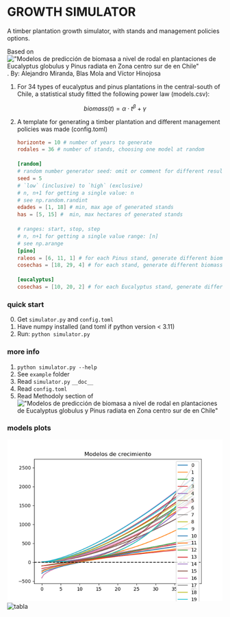 # GROWTH SIMULATOR

A timber plantation growth simulator, with stands and management policies options.

Based on !["Modelos de predicción de biomasa a nivel de rodal en plantaciones de Eucalyptus globulus y Pinus radiata en Zona centro sur de en Chile"]('Modelos%20de%20predicción%20de%20biomasa%20a%20nivel%20de%20rodal%20en%20plantaciones%20de%20Eucalyptus%20globulus%20en%20Chile.pdf'). By: Alejandro Miranda, Blas Mola and Víctor Hinojosa

1. For 34 types of eucalyptus and pinus plantations in the central-south of Chile, a statistical study fitted the following power law (models.csv):
   
$$
biomass(t) = \alpha \cdot t^\beta + \gamma
$$

2. A template for generating a timber plantation and different management policies was made (config.toml)
    ```toml
    horizonte = 10 # number of years to generate
    rodales = 36 # number of stands, choosing one model at random

    [random]
    # random number generator seed: omit or comment for different results each run
    seed = 5
    # `low` (inclusive) to `high` (exclusive)
    # n, n+1 for getting a single value: n
    # see np.random.randint
    edades = [1, 18] # min, max age of generated stands
    has = [5, 15] #  min, max hectares of generated stands

    # ranges: start, stop, step
    # n, n+1 for getting a single value range: [n]
    # see np.arange
    [pino]
    raleos = [6, 11, 1] # for each Pinus stand, generate different biomass history considering thinnig in the year 6, 7, ... 11.
    cosechas = [18, 29, 4] # for each stand, generate different biomass history considering harvesting in the year 18, 22, 16 (every 4 years) 

    [eucalyptus]
    cosechas = [10, 20, 2] # for each Eucalyptus stand, generate different biomass history considering harvesting in the year 10, 12, 14, ... 20 (every 2 years) 
    ```



### quick start

0. Get `simulator.py` and `config.toml`
1. Have numpy installed (and toml if python version < 3.11)
2. Run: `python simulator.py`

### more info

1. `python simulator.py --help`
2. See `example` folder
3. Read `simulator.py` `__doc__` 
4. Read `config.toml`
5. Read Methodoly section of !["Modelos de predicción de biomasa a nivel de rodal en plantaciones de Eucalyptus globulus y Pinus radiata en Zona centro sur de en Chile"]('Modelos%20de%20predicción%20de%20biomasa%20a%20nivel%20de%20rodal%20en%20plantaciones%20de%20Eucalyptus%20globulus%20en%20Chile.pdf')

### models plots

![models](models.png)
![tabla](tabla.png)
